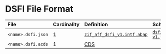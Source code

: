 # DSFI File Format

File | Cardinality | Definition | Schema | Example
:--- | :--- | :--- | :--- | :---
`<name>.dsfi.json` | 1 | [`zif_aff_dsfi_v1.intf.abap`](./type/zif_aff_dsfi_v1.intf.abap) | [`dsfi-v1.json`](./dsfi-v1.json) | [`zdsfi_example_sql.dsfi.json`](./examples/zdsfi_example_sql.dsfi.json)
`<name>.dsfi.acds` | 1 | [CDS](https://help.sap.com/doc/abapdocu_cp_index_htm/CLOUD/en-US/index.htm?file=abencds.htm) | | [`zdsfi_example.dsfi.acds`](./examples/zdsfi_example.dsfi.acds)
